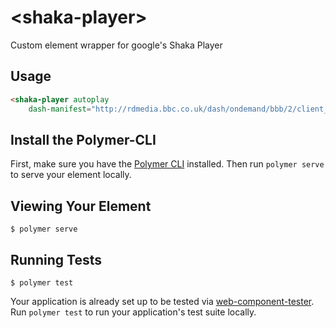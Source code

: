# \<shaka-player\>

Custom element wrapper for google's Shaka Player

## Usage

```html
<shaka-player autoplay
    dash-manifest="http://rdmedia.bbc.co.uk/dash/ondemand/bbb/2/client_manifest-common_init.mpd"></shaka-player>
```

## Install the Polymer-CLI

First, make sure you have the [Polymer CLI](https://www.npmjs.com/package/polymer-cli) installed. Then run `polymer serve` to serve your element locally.

## Viewing Your Element

```
$ polymer serve
```

## Running Tests

```
$ polymer test
```

Your application is already set up to be tested via [web-component-tester](https://github.com/Polymer/web-component-tester). Run `polymer test` to run your application's test suite locally.

